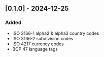 ## [0.1.0] - 2024-12-25

### Added

- ISO 3166-1 alpha2 & alpha3 country codes
- ISO 3166-2 subdivision codes
- ISO 4217 currency codes
- BCP 47 language tags